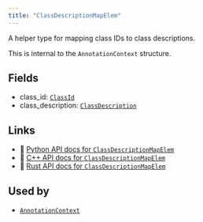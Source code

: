 ```yaml
---
title: "ClassDescriptionMapElem"
---
```


A helper type for mapping class IDs to class descriptions.

This is internal to the `AnnotationContext` structure.

## Fields

* class_id: [`ClassId`](../datatypes/class_id.md)
* class_description: [`ClassDescription`](../datatypes/class_description.md)

## Links
 * 🐍 [Python API docs for `ClassDescriptionMapElem`](https://ref.rerun.io/docs/python/stable/common/datatypes#rerun.datatypes.ClassDescriptionMapElem)
 * 🌊 [C++ API docs for `ClassDescriptionMapElem`](https://ref.rerun.io/docs/cpp/stable/structrerun_1_1datatypes_1_1ClassDescriptionMapElem.html?speculative-link)
 * 🦀 [Rust API docs for `ClassDescriptionMapElem`](https://docs.rs/rerun/latest/rerun/datatypes/struct.ClassDescriptionMapElem.html)


## Used by

* [`AnnotationContext`](../components/annotation_context.md)

